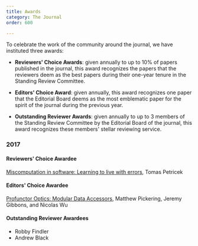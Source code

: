 ```yaml
---
title: Awards
category: The Journal
order: 600

---
```


To celebrate the work of the community around the journal, we have instituted three awards:

* **Reviewers' Choice Awards**: given annually to up to 10% of papers published in the journal, this award recognizes the papers that the reviewers deem as the best papers during their one-year tenure in the Standing Review Committee.

* **Editors' Choice Award**: given annually, this award recognizes one paper that the Editorial Board deems as the most emblematic paper for the spirit of the journal during the previous year.

* **Outstanding Reviewer Awards**: given annually to up to 3 members of the Standing Review Committee by the Editorial Board of the journal, this award recognizes these members' stellar reviewing service.

### 2017

#### Reviewers' Choice Awardee

[Miscomputation in software: Learning to live with errors](https://doi.org/10.22152/programming-journal.org/2017/1/14),
Tomas Petricek

#### Editors' Choice Awardee

[Profunctor Optics: Modular Data Accessors](https://doi.org/10.22152/programming-journal.org/2017/1/7), 
Matthew Pickering, Jeremy Gibbons, and Nicolas Wu

#### Outstanding Reviewer Awardees

* Robby Findler
* Andrew Black
